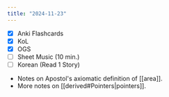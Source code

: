 ```yaml
---
title: "2024-11-23"
---
```


- [x] Anki Flashcards
- [x] KoL
- [x] OGS
- [ ] Sheet Music (10 min.)
- [ ] Korean (Read 1 Story)

* Notes on Apostol's axiomatic definition of [[area]].
* More notes on [[derived#Pointers|pointers]].